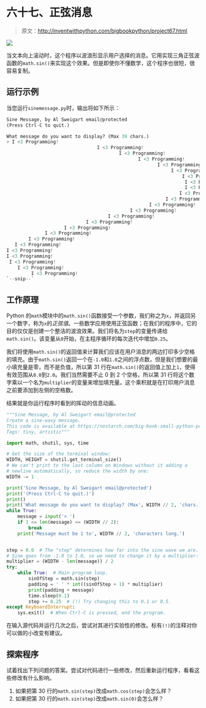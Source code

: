 # 六十七、正弦消息

> 原文：<http://inventwithpython.com/bigbookpython/project67.html>

![](img/9d995d63aaead72cad01120081eb8f75.png)

当文本向上滚动时，这个程序以波浪形显示用户选择的消息。它用实现三角正弦波函数的`math.sin()`来实现这个效果。但是即使你不懂数学，这个程序也很短，很容易复制。

## 运行示例

当您运行`sinemessage.py`时，输出将如下所示：

```py
Sine Message, by Al Sweigart email@protected
(Press Ctrl-C to quit.)

What message do you want to display? (Max 39 chars.)
> I <3 Programming!
                                 I <3 Programming!
                                         I <3 Programming!
                                                I <3 Programming!
                                                       I <3 Programming!
                                                            I <3 Programming!
                                                                I <3 Programming!
                                                                 I <3 Programming!
                                                                 I <3 Programming!
                                                               I <3 Programming!
                                                          I <3 Programming!
                                                    I <3 Programming!
                                             I <3 Programming!
                                     I <3 Programming!
                             I <3 Programming!
                     I <3 Programming!
              I <3 Programming!
        I <3 Programming!
   I <3 Programming!
I <3 Programming!
I <3 Programming!
 I <3 Programming!
    I <3 Programming!
         I <3 Programming!
`--snip--`
```

## 工作原理

Python 的`math`模块中的`math.sin()`函数接受一个参数，我们称之为`x`，并返回另一个数字，称为`x`的*正弦值*。一些数学应用使用正弦函数；在我们的程序中，它的目的仅仅是创建一个整洁的波浪效果。我们将名为`step`的变量传递给`math.sin()`。该变量从`0`开始，在主程序循环的每次迭代中增加`0.25`。

我们将使用`math.sin()`的返回值来计算我们应该在用户消息的两边打印多少空格的填充。由于`math.sin()`返回一个在`-1.0`和`1.0`之间的浮点数，但是我们想要的最小填充量是零，而不是负值，所以第 31 行在`math.sin()`的返回值上加上`1`，使得有效范围从`0.0`到`2.0`。我们当然需要不止 0 到 2 个空格，所以第 31 行将这个数字乘以一个名为`multiplier`的变量来增加填充量。这个乘积就是在打印用户消息之前要添加到左侧的空格数。

结果就是你运行程序时看到的挥动的信息动画。

```py
"""Sine Message, by Al Sweigart email@protected
Create a sine-wavy message.
This code is available at https://nostarch.com/big-book-small-python-programming
Tags: tiny, artistic"""

import math, shutil, sys, time

# Get the size of the terminal window:
WIDTH, HEIGHT = shutil.get_terminal_size()
# We can't print to the last column on Windows without it adding a
# newline automatically, so reduce the width by one:
WIDTH -= 1

print('Sine Message, by Al Sweigart email@protected')
print('(Press Ctrl-C to quit.)')
print()
print('What message do you want to display? (Max', WIDTH // 2, 'chars.)')
while True:
    message = input('> ')
    if 1 <= len(message) <= (WIDTH // 2):
        break
    print('Message must be 1 to', WIDTH // 2, 'characters long.')


step = 0.0  # The "step" determines how far into the sine wave we are.
# Sine goes from -1.0 to 1.0, so we need to change it by a multiplier:
multiplier = (WIDTH - len(message)) / 2
try:
    while True:  # Main program loop.
        sinOfStep = math.sin(step)
        padding = ' ' * int((sinOfStep + 1) * multiplier)
        print(padding + message)
        time.sleep(0.1)
        step += 0.25  # (!) Try changing this to 0.1 or 0.5.
except KeyboardInterrupt:
    sys.exit()  # When Ctrl-C is pressed, end the program. 
```

在输入源代码并运行几次之后，尝试对其进行实验性的修改。标有`(!)`的注释对你可以做的小改变有建议。

## 探索程序

试着找出下列问题的答案。尝试对代码进行一些修改，然后重新运行程序，看看这些修改有什么影响。

1.  如果把第 30 行的`math.sin(step)`改成`math.cos(step)`会怎么样？
2.  如果把第 30 行的`math.sin(step)`改成`math.sin(0)`会怎么样？